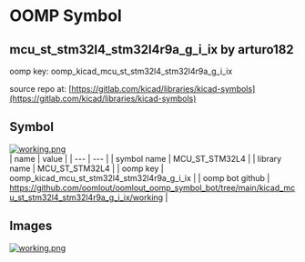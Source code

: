 # OOMP Symbol  
## mcu_st_stm32l4_stm32l4r9a_g_i_ix  by arturo182  
  
oomp key: oomp_kicad_mcu_st_stm32l4_stm32l4r9a_g_i_ix  
  
source repo at: [https://gitlab.com/kicad/libraries/kicad-symbols](https://gitlab.com/kicad/libraries/kicad-symbols)  
## Symbol  
  
[![working.png](working_600.png)](working.png)  
| name | value | 
| --- | --- | 
| symbol name | MCU_ST_STM32L4 | 
| library name | MCU_ST_STM32L4 | 
| oomp key | oomp_kicad_mcu_st_stm32l4_stm32l4r9a_g_i_ix | 
| oomp bot github | https://github.com/oomlout/oomlout_oomp_symbol_bot/tree/main/kicad_mcu_st_stm32l4_stm32l4r9a_g_i_ix/working | 
## Images  
  
[![working.png](working_140.png)](working.png)  
